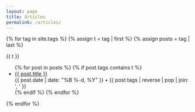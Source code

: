 ```yaml
---
layout: page
title: Articles
permalink: /articles/
---
```


{% for tag in site.tags %}
{% assign t = tag | first %}
{% assign posts = tag | last %}

<span id="{{ t | downcase }}" class="tag-title">{{ t }}</span>
<ul id="articles">{% for post in posts %}
  {% if post.tags contains t %}
  <li>
    <a href="{{ post.url }}">{{ post.title }}</a><br />
    <span class="date">{{ post.date | date: "%B %-d, %Y" }} • {{ post.tags | reverse | pop | join: ', ' }}</span>
  </li>
  {% endif %}
{% endfor %}</ul>
{% endfor %}

